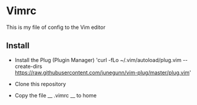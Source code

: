 # Vimrc

This is my file of config to the Vim editor

## Install

* Install the Plug (Plugin Manager)
   'curl -fLo ~/.vim/autoload/plug.vim --create-dirs \
    https://raw.githubusercontent.com/junegunn/vim-plug/master/plug.vim'

* Clone this repository 
* Copy the file __ .vimrc __ to home
